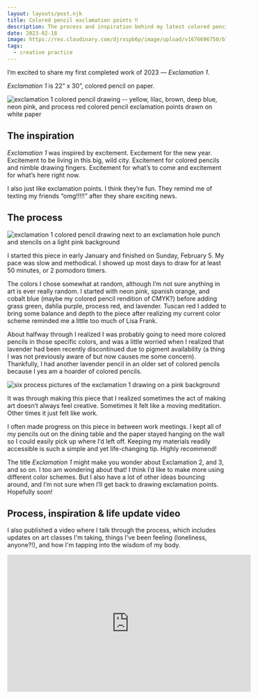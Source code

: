 ```yaml
---
layout: layouts/post.njk
title: Colored pencil exclamation points ‼️
description: The process and inspiration behind my latest colored pencil drawing
date: 2023-02-18
image: https://res.cloudinary.com/djrxspb6p/image/upload/v1676696750/blog/exclamation_1/exclamation_1_materials_bh4k32.jpg
tags:
  - creative practice
---
```


I’m excited to share my first completed work of 2023 — _Exclamation 1_.

_Exclamation 1_ is 22” x 30”, colored pencil on paper.

![exclamation 1 colored pencil drawing -- yellow, lilac, brown, deep blue, neon pink, and process red colored pencil exclamation points drawn on white paper](https://res.cloudinary.com/djrxspb6p/image/upload/v1676696751/blog/exclamation_1/exclamation_1_final__solo_jupctw.jpg)

## The inspiration

_Exclamation 1_ was inspired by excitement. Excitement for the new year. Excitement to be living in this big, wild city. Excitement for colored pencils and nimble drawing fingers. Excitement for what’s to come and excitement for what’s here right now.

I also just like exclamation points. I think they’re fun. They remind me of texting my friends “omg!!!!!” after they share exciting news.

## The process

![exclamation 1 colored pencil drawing next to an exclamation hole punch and stencils on a light pink background](https://res.cloudinary.com/djrxspb6p/image/upload/v1676696750/blog/exclamation_1/exclamation_1_materials_bh4k32.jpg)

I started this piece in early January and finished on Sunday, February 5. My pace was slow and methodical. I showed up most days to draw for at least 50 minutes, or 2 pomodoro timers.

The colors I chose somewhat at random, although I’m not sure anything in art is ever really random. I started with neon pink, spanish orange, and cobalt blue (maybe my colored pencil rendition of CMYK?) before adding grass green, dahlia purple, process red, and lavender. Tuscan red I added to bring some balance and depth to the piece after realizing my current color scheme reminded me a little too much of Lisa Frank.

About halfway through I realized I was probably going to need more colored pencils in those specific colors, and was a little worried when I realized that lavender had been recently discontinued due to pigment availability (a thing I was not previously aware of but now causes me some concern). Thankfully, I had another lavender pencil in an older set of colored pencils because I yes am a hoarder of colored pencils.

![six process pictures of the exclamation 1 drawing on a pink background](https://res.cloudinary.com/djrxspb6p/image/upload/v1676696750/blog/exclamation_1/exclamation_1_process_fsv7ms.jpg)

It was through making this piece that I realized sometimes the act of making art doesn’t always feel creative. Sometimes it felt like a moving meditation. Other times it just felt like work.

I often made progress on this piece in between work meetings. I kept all of my pencils out on the dining table and the paper stayed hanging on the wall so I could easily pick up where I’d left off. Keeping my materials readily accessible is such a simple and yet life-changing tip. Highly recommend!

The title _Exclamation 1_ might make you wonder about Exclamation 2, and 3, and so on. I too am wondering about that! I think I’d like to make more using different color schemes. But I also have a lot of other ideas bouncing around, and I’m not sure when I’ll get back to drawing exclamation points. Hopefully soon!

## Process, inspiration & life update video

I also published a video where I talk through the process, which includes updates on art classes I'm taking, things I've been feeling (loneliness, anyone?!), and how I'm tapping into the wisdom of my body.

<iframe width="560" height="315" src="https://www.youtube.com/embed/vFDvQ6JDI2A" title="YouTube video player" frameborder="0" allow="accelerometer; autoplay; clipboard-write; encrypted-media; gyroscope; picture-in-picture; web-share" allowfullscreen></iframe>